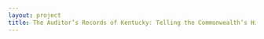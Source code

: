 ```yaml
--- 
layout: project 
title: The Auditor’s Records of Kentucky: Telling the Commonwealth’s History through Reports Made to the Auditor of Public Accounts
---
```



